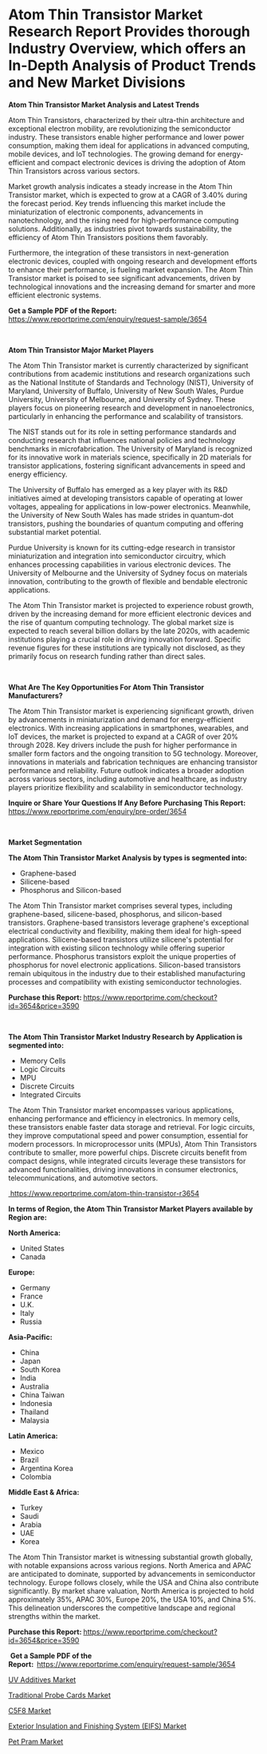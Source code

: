 <p><h1>Atom Thin Transistor Market Research Report Provides thorough Industry Overview, which offers an In-Depth Analysis of Product Trends and New Market Divisions</h1></p><p><strong>Atom Thin Transistor Market Analysis and Latest Trends</strong></p>
<p><p>Atom Thin Transistors, characterized by their ultra-thin architecture and exceptional electron mobility, are revolutionizing the semiconductor industry. These transistors enable higher performance and lower power consumption, making them ideal for applications in advanced computing, mobile devices, and IoT technologies. The growing demand for energy-efficient and compact electronic devices is driving the adoption of Atom Thin Transistors across various sectors.</p><p>Market growth analysis indicates a steady increase in the Atom Thin Transistor market, which is expected to grow at a CAGR of 3.40% during the forecast period. Key trends influencing this market include the miniaturization of electronic components, advancements in nanotechnology, and the rising need for high-performance computing solutions. Additionally, as industries pivot towards sustainability, the efficiency of Atom Thin Transistors positions them favorably.</p><p>Furthermore, the integration of these transistors in next-generation electronic devices, coupled with ongoing research and development efforts to enhance their performance, is fueling market expansion. The Atom Thin Transistor market is poised to see significant advancements, driven by technological innovations and the increasing demand for smarter and more efficient electronic systems.</p></p>
<p><strong>Get a Sample PDF of the Report:&nbsp;</strong> <a href="https://www.reportprime.com/enquiry/request-sample/3654">https://www.reportprime.com/enquiry/request-sample/3654</a></p>
<p>&nbsp;</p>
<p><strong>Atom Thin Transistor Major Market Players</strong></p>
<p><p>The Atom Thin Transistor market is currently characterized by significant contributions from academic institutions and research organizations such as the National Institute of Standards and Technology (NIST), University of Maryland, University of Buffalo, University of New South Wales, Purdue University, University of Melbourne, and University of Sydney. These players focus on pioneering research and development in nanoelectronics, particularly in enhancing the performance and scalability of transistors.</p><p>The NIST stands out for its role in setting performance standards and conducting research that influences national policies and technology benchmarks in microfabrication. The University of Maryland is recognized for its innovative work in materials science, specifically in 2D materials for transistor applications, fostering significant advancements in speed and energy efficiency.</p><p>The University of Buffalo has emerged as a key player with its R&D initiatives aimed at developing transistors capable of operating at lower voltages, appealing for applications in low-power electronics. Meanwhile, the University of New South Wales has made strides in quantum-dot transistors, pushing the boundaries of quantum computing and offering substantial market potential.</p><p>Purdue University is known for its cutting-edge research in transistor miniaturization and integration into semiconductor circuitry, which enhances processing capabilities in various electronic devices. The University of Melbourne and the University of Sydney focus on materials innovation, contributing to the growth of flexible and bendable electronic applications.</p><p>The Atom Thin Transistor market is projected to experience robust growth, driven by the increasing demand for more efficient electronic devices and the rise of quantum computing technology. The global market size is expected to reach several billion dollars by the late 2020s, with academic institutions playing a crucial role in driving innovation forward. Specific revenue figures for these institutions are typically not disclosed, as they primarily focus on research funding rather than direct sales.</p></p>
<p>&nbsp;</p>
<p><strong>What Are The Key Opportunities For Atom Thin Transistor Manufacturers?</strong></p>
<p><p>The Atom Thin Transistor market is experiencing significant growth, driven by advancements in miniaturization and demand for energy-efficient electronics. With increasing applications in smartphones, wearables, and IoT devices, the market is projected to expand at a CAGR of over 20% through 2028. Key drivers include the push for higher performance in smaller form factors and the ongoing transition to 5G technology. Moreover, innovations in materials and fabrication techniques are enhancing transistor performance and reliability. Future outlook indicates a broader adoption across various sectors, including automotive and healthcare, as industry players prioritize flexibility and scalability in semiconductor technology.</p></p>
<p><strong>Inquire or Share Your Questions If Any Before Purchasing This Report:</strong> <a href="https://www.reportprime.com/enquiry/pre-order/3654">https://www.reportprime.com/enquiry/pre-order/3654</a></p>
<p>&nbsp;</p>
<p><strong>Market Segmentation</strong></p>
<p><strong>The Atom Thin Transistor Market Analysis by types is segmented into:</strong></p>
<p><ul><li>Graphene-based</li><li>Silicene-based</li><li>Phosphorus and Silicon-based</li></ul></p>
<p><p>The Atom Thin Transistor market comprises several types, including graphene-based, silicene-based, phosphorus, and silicon-based transistors. Graphene-based transistors leverage graphene's exceptional electrical conductivity and flexibility, making them ideal for high-speed applications. Silicene-based transistors utilize silicene's potential for integration with existing silicon technology while offering superior performance. Phosphorus transistors exploit the unique properties of phosphorus for novel electronic applications. Silicon-based transistors remain ubiquitous in the industry due to their established manufacturing processes and compatibility with existing semiconductor technologies.</p></p>
<p><strong>Purchase this Report:&nbsp;</strong><a href="https://www.reportprime.com/checkout?id=3654&price=3590">https://www.reportprime.com/checkout?id=3654&price=3590</a></p>
<p>&nbsp;</p>
<p><strong>The Atom Thin Transistor Market Industry Research by Application is segmented into:</strong></p>
<p><ul><li>Memory Cells</li><li>Logic Circuits</li><li>MPU</li><li>Discrete Circuits</li><li>Integrated Circuits</li></ul></p>
<p><p>The Atom Thin Transistor market encompasses various applications, enhancing performance and efficiency in electronics. In memory cells, these transistors enable faster data storage and retrieval. For logic circuits, they improve computational speed and power consumption, essential for modern processors. In microprocessor units (MPUs), Atom Thin Transistors contribute to smaller, more powerful chips. Discrete circuits benefit from compact designs, while integrated circuits leverage these transistors for advanced functionalities, driving innovations in consumer electronics, telecommunications, and automotive sectors.</p></p>
<p><a href="https://www.reportprime.com/atom-thin-transistor-r3654">&nbsp;https://www.reportprime.com/atom-thin-transistor-r3654</a></p>
<p><strong>In terms of Region, the Atom Thin Transistor Market Players available by Region are:</strong></p>
<p>
    <p> <strong> North America: </strong>
        <ul>
            <li>United States</li>
            <li>Canada</li>
        </ul>
        </p> 
    <p> <strong> Europe: </strong>
        <ul>
            <li>Germany</li>
            <li>France</li>
            <li>U.K.</li>
            <li>Italy</li>
            <li>Russia</li>
        </ul>
        </p> 
    <p> <strong> Asia-Pacific: </strong>
        <ul>
            <li>China</li>
            <li>Japan</li>
            <li>South Korea</li>
            <li>India</li>
            <li>Australia</li>
            <li>China Taiwan</li>
            <li>Indonesia</li>
            <li>Thailand</li>
            <li>Malaysia</li>
        </ul>
        </p> 
    <p> <strong> Latin America: </strong>
        <ul>
            <li>Mexico</li>
            <li>Brazil</li>
            <li>Argentina Korea</li>
            <li>Colombia</li>
        </ul>
        </p> 
    <p> <strong> Middle East & Africa: </strong>
        <ul>
            <li>Turkey</li>
            <li>Saudi</li>
            <li>Arabia</li>
            <li>UAE</li>
            <li>Korea</li>
        </ul>
    </p>
    </p>
<p><p>The Atom Thin Transistor market is witnessing substantial growth globally, with notable expansions across various regions. North America and APAC are anticipated to dominate, supported by advancements in semiconductor technology. Europe follows closely, while the USA and China also contribute significantly. By market share valuation, North America is projected to hold approximately 35%, APAC 30%, Europe 20%, the USA 10%, and China 5%. This delineation underscores the competitive landscape and regional strengths within the market.</p></p>
<p><strong>Purchase this Report: </strong><a href="https://www.reportprime.com/checkout?id=3654&price=3590">https://www.reportprime.com/checkout?id=3654&price=3590</a></p>
<p>&nbsp;<strong>Get a Sample PDF of the Report:&nbsp;&nbsp;</strong><a href="https://www.reportprime.com/enquiry/request-sample/3654">https://www.reportprime.com/enquiry/request-sample/3654</a></p>
<p><strong></strong></p>
<p><p><a href="https://issuu.com/reportprime-2/docs/uv-additives-market-size-2030.pptx_838ec82ac543bd">UV Additives Market</a></p><p><a href="https://github.com/GraceTurner587/Market-Research-Report-List-1/blob/main/traditional-probe-cards-market.md">Traditional Probe Cards Market</a></p><p><a href="https://www.linkedin.com/pulse/c5f8-market-report-product-type-999-purity9999-purity-sqwie?trackingId=yF8EP8p8SoCm8Zvaky2Png%3D%3D">C5F8 Market</a></p><p><a href="https://issuu.com/reportprime-2/docs/exterior-insulation-and-finishing-s_b5981a007c63ed">Exterior Insulation and Finishing System (EIFS) Market</a></p><p><a href="https://www.linkedin.com/pulse/pet-pram-industry-sector-market-dynamics-future-scenarios-2024-o5nie?trackingId=nVt9U7Q2SWC7LcW8WrgwEw%3D%3D">Pet Pram Market</a></p></p>